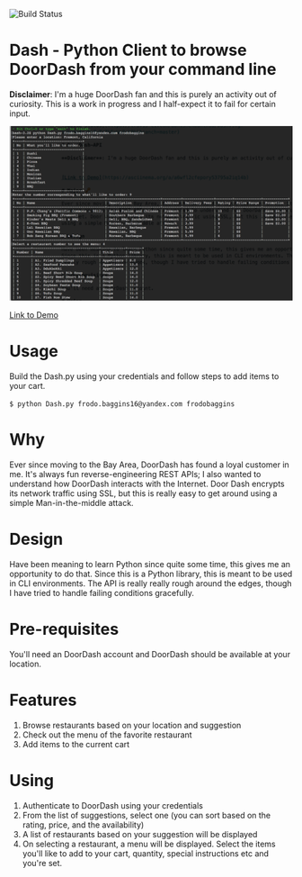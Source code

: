 ![Build Status](https://travis-ci.com/abhishekbanthia/Dash.svg?token=Acx5xfwTcZkSxUpPzh9h&branch=master)

# Dash - Python Client to browse DoorDash from your command line

**Disclaimer**: I'm a huge DoorDash fan and this is purely an activity out of curiosity. This is a work in progress and I half-expect it to fail for certain input.

![Screenshot](https://github.com/abhishekbanthia/dash/blob/master/Screenshot.png)

[Link to Demo](https://asciinema.org/a/a6wfl2cfepory53795a2iq14b)

# Usage

Build the Dash.py using your credentials and follow steps to add items to your cart.

`$ python Dash.py frodo.baggins16@yandex.com frodobaggins`


# Why

Ever since moving to the Bay Area, DoorDash has found a loyal customer in me. It's always fun reverse-engineering REST APIs; I also wanted to understand how DoorDash interacts with the Internet. Door Dash encrypts its network traffic using SSL, but this is really easy to get around using a simple Man-in-the-middle attack.

# Design

Have been meaning to learn Python since quite some time, this gives me an opportunity to do that. Since this is a Python library, this is meant to be used in CLI environments. The API is really really rough around the edges, though I have tried to handle failing conditions gracefully.

# Pre-requisites

You'll need an DoorDash account and DoorDash should be available at your location.

# Features

1. Browse restaurants based on your location and suggestion
2. Check out the menu of the favorite restaurant
3. Add items to the current cart

# Using

1. Authenticate to DoorDash using your credentials
2. From the list of suggestions, select one (you can sort based on the rating, price, and the availability)
3. A list of restaurants based on your suggestion will be displayed
4. On selecting a restaurant, a menu will be displayed. Select the items you'll like to add to your cart, quantity, special instructions etc and you're set.

